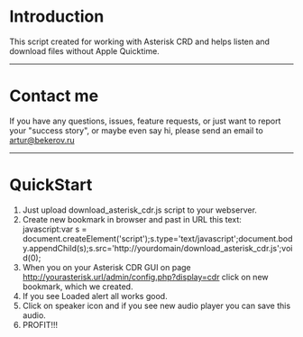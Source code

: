 Introduction
============
This script created for working with Asterisk CRD and helps listen and download files without Apple Quicktime.

-------------------------------------------------------------------------------

Contact me
==========
If you have any questions, issues, feature requests, or just want to report
your "success story", or maybe even say hi, please send an email to
artur@bekerov.ru


-------------------------------------------------------------------------------

QuickStart
==========
1. Just upload download_asterisk_cdr.js script to your webserver.
2. Create new bookmark in browser and past in URL this text:
javascript:var s = document.createElement('script');s.type='text/javascript';document.body.appendChild(s);s.src='http://yourdomain/download_asterisk_cdr.js';void(0);
3. When you on your Asterisk CDR GUI on page http://yourasterisk.url/admin/config.php?display=cdr click on new bookmark, which we created.
4. If you see Loaded alert all works good.
5. Click on speaker icon and if you see new audio player you can save this audio.
6. PROFIT!!!